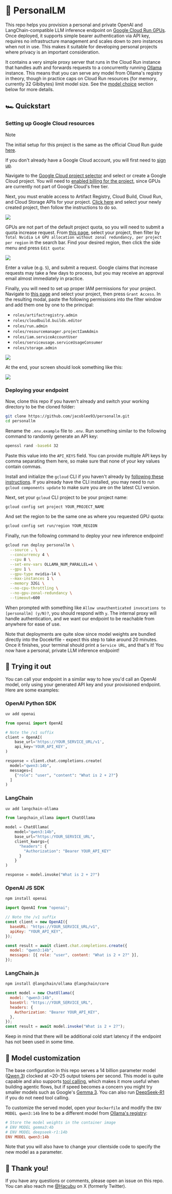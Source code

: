 # 🦙 PersonalLM

This repo helps you provision a personal and private OpenAI and LangChain-compatible LLM inference endpoint
on [Google Cloud Run GPUs](https://cloud.google.com/run). Once deployed, it supports simple bearer authentication via API key, requires no infrastructure management and scales down to zero instances when not in use. This makes it suitable for developing personal projects where privacy is an important consideration.

It contains a very simple proxy server that runs in the Cloud Run instance that handles auth and forwards requests
to a concurrently running [Ollama](https://ollama.ai/) instance. This means that you can serve any model from
Ollama's registry in theory, though in practice caps on Cloud Run resources (for memory, currently 32 Gibibytes) limit
model size. See the [model choice](#-model-customization) section below for more details.

## 🏎️ Quickstart

### Setting up Google Cloud resources

> [!NOTE]
> The initial setup for this project is the same as the official Cloud Run guide [here](https://cloud.google.com/run/docs/tutorials/gpu-gemma-with-ollama).

If you don't already have a Google Cloud account, you will first need to [sign up](https://cloud.google.com/).

Navigate to the [Google Cloud project selector](https://console.cloud.google.com/projectselector2/home/dashboard) and select or create a Google Cloud project. You will need to [enabled billing for the project](https://cloud.google.com/billing/docs/how-to/verify-billing-enabled#confirm_billing_is_enabled_on_a_project), since GPUs are currently not part of Google Cloud's free tier.

Next, you must enable access to Artifact Registry, Cloud Build, Cloud Run, and Cloud Storage APIs for your project. [Click here](https://console.cloud.google.com/apis/enableflow?apiid=artifactregistry.googleapis.com,cloudbuild.googleapis.com,run.googleapis.com,storage.googleapis.com) and select your newly created project, then follow the instructions to do so.

![](/static/img/enable-apis.png)

GPUs are not part of the default project quota, so you will need to submit a quota increase request. From [this page](https://console.cloud.google.com/projectselector2/iam-admin/quotas), select your project, then filter by `Total Nvidia L4 GPU allocation without zonal redundancy, per project per region` in the search bar. Find your desired region, then click the side menu and press `Edit quota`:

![](/static/img/quotas.png)

Enter a value (e.g. `5`), and submit a request. Google claims that increase requests may take a few days to process, but you may receive an approval email almost immediately in practice.

Finally, you will need to set up proper IAM permissions for your project. Navigate to [this page](https://console.cloud.google.com/projectselector2/iam-admin/iam) and select your project, then press `Grant Access`. In the resulting modal, paste the following permissions into the filter window and add them one by one to the principal:

- `roles/artifactregistry.admin`
- `roles/cloudbuild.builds.editor`
- `roles/run.admin`
- `roles/resourcemanager.projectIamAdmin`
- `roles/iam.serviceAccountUser`
- `roles/serviceusage.serviceUsageConsumer`
- `roles/storage.admin`

![](/static/img/grant-access.png)

At the end, your screen should look something like this:

![](/static/img/access.png)

### Deploying your endpoint

Now, clone this repo if you haven't already and switch your working directory to be the cloned folder:

```bash
git clone https://github.com/jacoblee93/personallm.git
cd personallm
```

Rename the `.env.example` file to `.env`. Run something similar to the following command to randomly generate an API key:

```bash
openssl rand -base64 32
```

Paste this value into the `API_KEYS` field. You can provide multiple API keys by comma separating them here, so make sure that none of your key values contain commas.

Install and initialize the `gcloud` CLI if you haven't already by [following these instructions](https://cloud.google.com/sdk/docs/install). If you already have the CLI installed, you may need to run `gcloud components update` to make sure you are on the latest CLI version.

Next, set your `gcloud` CLI project to be your project name:

```bash
gcloud config set project YOUR_PROJECT_NAME
```

And set the region to be the same one as where you requested GPU quota:

```bash
gcloud config set run/region YOUR_REGION
```

Finally, run the following command to deploy your new inference endpoint!

```bash
gcloud run deploy personallm \
  --source . \
  --concurrency 4 \
  --cpu 8 \
  --set-env-vars OLLAMA_NUM_PARALLEL=4 \
  --gpu 1 \
  --gpu-type nvidia-l4 \
  --max-instances 1 \
  --memory 32Gi \
  --no-cpu-throttling \
  --no-gpu-zonal-redundancy \
  --timeout=600
```

When prompted with something like `Allow unauthenticated invocations to [personallm] (y/N)?`, you should respond with `y`. The internal proxy will handle authentication, and we want our endpoint to be reachable from anywhere for ease of use.

Note that deployments are quite slow since model weights are bundled directly into the Docekrfile - expect this step to take around 20 minutes. Once it finishes, your terminal should print a `Service URL`, and that's it! You now have a personal, private LLM inference endpoint!

## 💪 Trying it out

You can call your endpoint in a similar way to how you'd call an OpenAI model, only using your generated API key and your provisioned endpoint. Here are some examples:

### OpenAI Python SDK

```bash
uv add openai
```

```python
from openai import OpenAI

# Note the /v1 suffix
client = OpenAI(
    base_url='https://YOUR_SERVICE_URL/v1',
    api_key='YOUR_API_KEY',
)

response = client.chat.completions.create(
  model="qwen3:14b",
  messages=[
    {"role": "user", "content": "What is 2 + 2?"}
  ]
)
```

### LangChain

```bash
uv add langchain-ollama
```

```python
from langchain_ollama import ChatOllama

model = ChatOllama(
    model="qwen3:14b",
    base_url="https:/YOUR_SERVICE_URL",
    client_kwargs={
      "headers": {
        "Authorization": "Bearer YOUR_API_KEY"
      }
    }
)

response = model.invoke("What is 2 + 2?")
```

### OpenAI JS SDK

```bash
npm install openai
```

```js
import OpenAI from "openai";

// Note the /v1 suffix
const client = new OpenAI({
  baseURL: "https://YOUR_SERVICE_URL/v1",
  apiKey: "YOUR_API_KEY",
});

const result = await client.chat.completions.create({
  model: "qwen3:14b",
  messages: [{ role: "user", content: "What is 2 + 2?" }],
});
```

### LangChain.js

```bash
npm install @langchain/ollama @langchain/core
```

```js
const model = new ChatOllama({
  model: "qwen3:14b",
  baseUrl: "https://YOUR_SERVICE_URL",
  headers: {
    Authorization: "Bearer YOUR_API_KEY",
  },
});
const result = await model.invoke("What is 2 + 2?");
```

Keep in mind that there will be additional cold start latency if the endpoint has not been used in some time.

## 🔧 Model customization

The base configuration in this repo serves a 14 billion parameter model ([Qwen 3](https://ollama.com/library/qwen3:14b)) clocked at ~20-25 output tokens per second. This model is quite capable and also supports [tool calling](https://ollama.com/blog/tool-support), which makes it more useful when building agentic flows, but if speed becomes a concern you might try smaller models such as Google's [Gemma 3](https://ollama.com/library/gemma3). You can also run [DeepSeek-R1](https://ollama.com/library/deepseek-r1:14b) if you do not need tool calling.

To customize the served model, open your `Dockerfile` and modify the `ENV MODEL qwen3:14b` line to be a different model from [Ollama's registry](https://ollama.com/search):

```ini
# Store the model weights in the container image
# ENV MODEL gemma3:4b
# ENV MODEL deepseek-r1:14b
ENV MODEL qwen3:14b
```

Note that you will also have to change your clientside code to specify the new model as a parameter.

## 🙏 Thank you!

If you have any questions or comments, please open an issue on this repo. You can also reach me [@Hacubu](https://x.com/Hacubu) on X (formerly Twitter).

